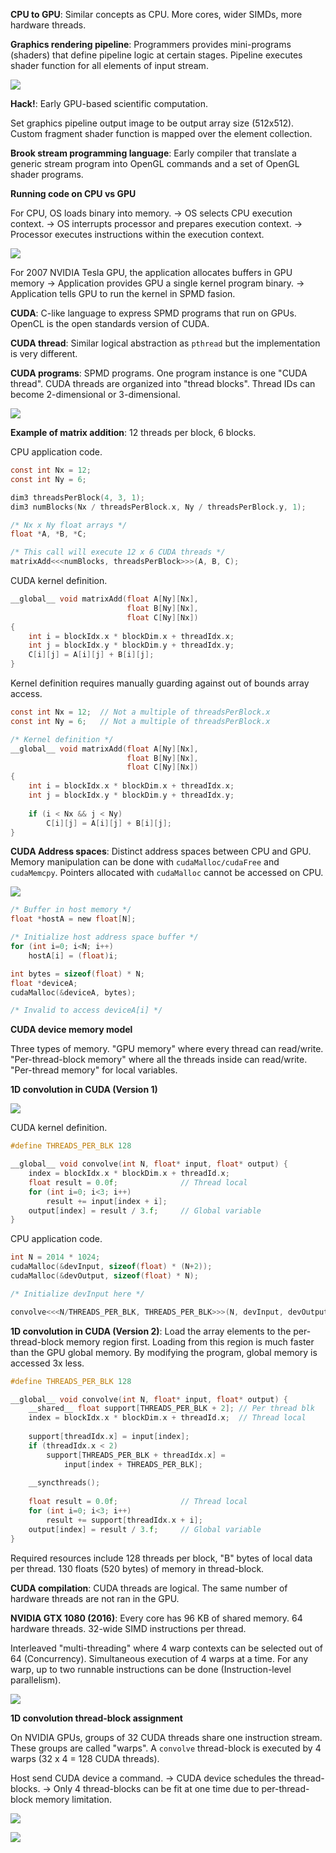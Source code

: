 **CPU to GPU**: Similar concepts as CPU. More cores, wider SIMDs, more hardware threads.

**Graphics rendering pipeline**: Programmers provides mini-programs (shaders) that define pipeline logic at certain stages. Pipeline executes shader function for all elements of input stream.

![](images/Pasted%20image%2020220226130103.png)

**Hack!**: Early GPU-based scientific computation.

Set graphics pipeline output image to be output array size (512x512). Custom fragment shader function is mapped over the element collection.

**Brook stream programming language**: Early compiler that translate a generic stream program into OpenGL commands and a set of OpenGL shader programs.

**Running code on CPU vs GPU**

For CPU, OS loads binary into memory. -> OS selects CPU execution context. -> OS interrupts processor and prepares execution context. -> Processor executes instructions within the execution context.

![](images/Pasted%20image%2020220226131449.png)

For 2007 NVIDIA Tesla GPU, the application allocates buffers in GPU memory -> Application provides GPU a single kernel program binary. -> Application tells GPU to run the kernel in SPMD fasion.

**CUDA**: C-like language to express SPMD programs that run on GPUs. OpenCL is the open standards version of CUDA.

**CUDA thread**: Similar logical abstraction as `pthread` but the implementation is very different.

**CUDA programs**: SPMD programs. One program instance is one "CUDA thread". CUDA threads are organized into "thread blocks". Thread IDs can become 2-dimensional or 3-dimensional.

![](images/Pasted%20image%2020220226132342.png)

**Example of matrix addition**: 12 threads per block, 6 blocks.

CPU application code.

```c
const int Nx = 12;
const int Ny = 6;

dim3 threadsPerBlock(4, 3, 1);
dim3 numBlocks(Nx / threadsPerBlock.x, Ny / threadsPerBlock.y, 1);

/* Nx x Ny float arrays */
float *A, *B, *C;

/* This call will execute 12 x 6 CUDA threads */
matrixAdd<<<numBlocks, threadsPerBlock>>>(A, B, C);
```

CUDA kernel definition.

```c
__global__ void matrixAdd(float A[Ny][Nx],
						  float B[Ny][Nx],
						  float C[Ny][Nx])
{
	int i = blockIdx.x * blockDim.x + threadIdx.x;
	int j = blockIdx.y * blockDim.y + threadIdx.y;
	C[i][j] = A[i][j] + B[i][j];
}
```

Kernel definition requires manually guarding against out of bounds array access.

```c
const int Nx = 12;  // Not a multiple of threadsPerBlock.x
const int Ny = 6;   // Not a multiple of threadsPerBlock.x

/* Kernel definition */
__global__ void matrixAdd(float A[Ny][Nx],
						  float B[Ny][Nx],
						  float C[Ny][Nx])
{
	int i = blockIdx.x * blockDim.x + threadIdx.x;
	int j = blockIdx.y * blockDim.y + threadIdx.y;
	
	if (i < Nx && j < Ny)
		C[i][j] = A[i][j] + B[i][j];
}
```

**CUDA Address spaces**: Distinct address spaces between CPU and GPU. Memory manipulation can be done with `cudaMalloc/cudaFree` and `cudaMemcpy`. Pointers allocated with `cudaMalloc` cannot be accessed on CPU.

![](images/Pasted%20image%2020220226140002.png)

```c
/* Buffer in host memory */
float *hostA = new float[N];

/* Initialize host address space buffer */
for (int i=0; i<N; i++)
	hostA[i] = (float)i;

int bytes = sizeof(float) * N;
float *deviceA;
cudaMalloc(&deviceA, bytes);

/* Invalid to access deviceA[i] */
```

**CUDA device memory model**

Three types of memory. "GPU memory" where every thread can read/write. "Per-thread-block memory" where all the threads inside can read/write. "Per-thread memory" for local variables.

**1D convolution in CUDA (Version 1)**

![](images/Pasted%20image%2020220226164704.png)

CUDA kernel definition.

```c
#define THREADS_PER_BLK 128

__global__ void convolve(int N, float* input, float* output) {
	index = blockIdx.x * blockDim.x + threadId.x;
	float result = 0.0f;              // Thread local
	for (int i=0; i<3; i++)
		result += input[index + i];
	output[index] = result / 3.f;     // Global variable
}
```

CPU application code.

```c
int N = 2014 * 1024;
cudaMalloc(&devInput, sizeof(float) * (N+2));
cudaMalloc(&devOutput, sizeof(float) * N);

/* Initialize devInput here */

convolve<<<N/THREADS_PER_BLK, THREADS_PER_BLK>>>(N, devInput, devOutput);
```

**1D convolution in CUDA (Version 2)**: Load the array elements to the per-thread-block memory region first. Loading from this region is much faster than the GPU global memory. By modifying the program, global memory is accessed 3x less.

```c
#define THREADS_PER_BLK 128

__global__ void convolve(int N, float* input, float* output) {
	__shared__ float support[THREADS_PER_BLK + 2]; // Per thread blk
	index = blockIdx.x * blockDim.x + threadId.x;  // Thread local
	
	support[threadIdx.x] = input[index];
	if (threadIdx.x < 2) 
		support[THREADS_PER_BLK + threadIdx.x] = 
			input[index + THREADS_PER_BLK];
	
	__syncthreads();
	
	float result = 0.0f;              // Thread local
	for (int i=0; i<3; i++)
		result += support[threadIdx.x + i];
	output[index] = result / 3.f;     // Global variable
}
```

Required resources include 128 threads per block, "B" bytes of local data per thread. 130 floats (520 bytes) of memory in thread-block.

**CUDA compilation**: CUDA threads are logical. The same number of hardware threads are not ran in the GPU.

**NVIDIA GTX 1080 (2016)**: Every core has 96 KB of shared memory. 64 hardware threads. 32-wide SIMD instructions per thread.

Interleaved "multi-threading" where 4 warp contexts can be selected out of 64 (Concurrency). Simultaneous execution of 4 warps at a time. For any warp, up to two runnable instructions can be done (Instruction-level parallelism).

![](images/Pasted%20image%2020220226172606.png)

**1D convolution thread-block assignment**

On NVIDIA GPUs, groups of 32 CUDA threads share one instruction stream. These groups are called "warps". A `convolve` thread-block is executed by 4 warps (32 x 4 = 128 CUDA threads).

Host send CUDA device a command. -> CUDA device schedules the thread-blocks. -> Only 4 thread-blocks can be fit at one time due to per-thread-block memory limitation.

![](images/Pasted%20image%2020220226174636.png)

![](images/Pasted%20image%2020220226174910.png)
